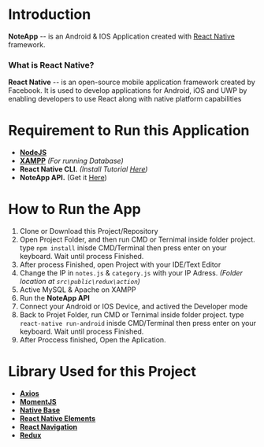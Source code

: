 Introduction
============
**NoteApp** -- is an Android & IOS Application created with [React Native](https://facebook.github.io/react-native/) framework.

### What is React Native?
**React Native** -- is an open-source mobile application framework created by Facebook. It is used to develop applications for Android, iOS and UWP by enabling developers to use React along with native platform capabilities

Requirement to Run this Application
============
- **[NodeJS](https://nodejs.org/en/)**
- **[XAMPP](https://www.apachefriends.org/index.html)** *(For running Database)*
- **React Native CLI.** *(Install Tutorial [Here](https://facebook.github.io/react-native/docs/getting-started))*
- **NoteApp API.** (Get it [Here](https://github.com/Sam1D/NoteApp-API))

How to Run the App
============
1. Clone or Download this Project/Repository
2. Open Project Folder, and then run CMD or Ternimal inside folder project. type ``npm install`` inisde CMD/Terminal then press enter on your keyboard. Wait until process Finished.
3. After process Finished, open Project with your IDE/Text Editor
4. Change the IP in ``notes.js`` & ``category.js`` with your IP Adress. *(Folder location at ``src\public\redux\action``)*
5. Active MySQL & Apache on XAMPP
6. Run the **NoteApp API**
7. Connect your Android or IOS Device, and actived the Developer mode
8. Back to Projet Folder, run CMD or Ternimal inside folder project. type ``react-native run-android`` inisde CMD/Terminal then press enter on your keyboard. Wait until process Finished.
9. After Proccess finished, Open the Aplication.

Library Used for this Project
============
- **[Axios](https://github.com/axios/axios)**
- **[MomentJS](https://momentjs.com/)**
- **[Native Base](https://nativebase.io)**
- **[React Native Elements](https://react-native-training.github.io/react-native-elements/)**
- **[React Navigation](https://reactnavigation.org/en/)**
- **[Redux](https://redux.js.org/)**
